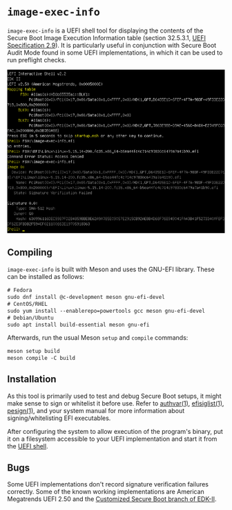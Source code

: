 # `image-exec-info`
`image-exec-info` is a UEFI shell tool for displaying the contents of the Secure Boot Image Execution Information table (section 32.5.3.1, [UEFI Specification 2.9](https://uefi.org/sites/default/files/resources/UEFI_Spec_2_9_2021_03_18.pdf)). It is particularly useful in conjunction with Secure Boot Audit Mode found in some UEFI implementations, in which it can be used to run preflight checks.

![Screenshot](screenshot-ami.png)

## Compiling
`image-exec-info` is built with Meson and uses the GNU-EFI library. These can be installed as follows:
```
# Fedora
sudo dnf install @c-development meson gnu-efi-devel
# CentOS/RHEL
sudo yum install --enablerepo=powertools gcc meson gnu-efi-devel
# Debian/Ubuntu
sudo apt install build-essential meson gnu-efi
```
Afterwards, run the usual Meson `setup` and `compile` commands:
```
meson setup build
meson compile -C build
```

## Installation
As this tool is primarily used to test and debug Secure Boot setups, it might make sense to sign or whitelist it before use. Refer to [authvar(1)](https://manpages.ubuntu.com/manpages/impish/man1/authvar.1.html), [efisiglist(1)](https://manpages.ubuntu.com/manpages/impish/man1/efisiglist.1.html), [pesign(1)](https://manpages.ubuntu.com/manpages/impish/man1/pesign.1.html), and your system manual for more information about signing/whitelisting EFI executables.

After configuring the system to allow execution of the program's binary, put it on a filesystem accessible to your UEFI implementation and start it from the [UEFI shell](https://github.com/tianocore/edk2/blob/UDK2018/ShellBinPkg/UefiShell/X64/Shell.efi).

## Bugs
Some UEFI implementations don't record signature verification failures correctly. Some of the known working implementations are American Megatrends UEFI 2.50 and the [Customized Secure Boot branch of EDK-II](https://github.com/tianocore/edk2-staging/tree/Customized-Secure-Boot).
